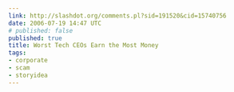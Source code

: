 ```yaml
---
link: http://slashdot.org/comments.pl?sid=191520&cid=15740756
date: 2006-07-19 14:47 UTC
# published: false
published: true
title: Worst Tech CEOs Earn the Most Money
tags:
- corporate
- scam
- storyidea
---
```



